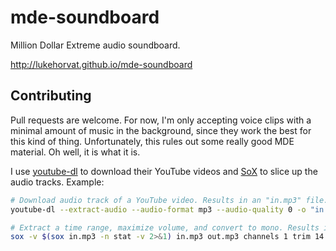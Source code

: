 # mde-soundboard

Million Dollar Extreme audio soundboard.

http://lukehorvat.github.io/mde-soundboard

## Contributing

Pull requests are welcome. For now, I'm only accepting voice clips with a minimal amount of music in the background, since they work the best for this kind of thing. Unfortunately, this rules out some really good MDE material. Oh well, it is what it is.

I use [youtube-dl](http://rg3.github.io/youtube-dl/) to download their YouTube videos and [SoX](http://sox.sourceforge.net/) to slice up the audio tracks. Example:

```bash
# Download audio track of a YouTube video. Results in an "in.mp3" file.
youtube-dl --extract-audio --audio-format mp3 --audio-quality 0 -o "in.%(ext)s" 8G9QIIvSpzE

# Extract a time range, maximize volume, and convert to mono. Results in an "out.mp3" file.
sox -v $(sox in.mp3 -n stat -v 2>&1) in.mp3 out.mp3 channels 1 trim 14.6 9.3
```
